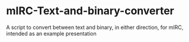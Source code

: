 # mIRC-Text-and-binary-converter
A script to convert between text and binary, in either direction, for mIRC, intended as an example presentation
